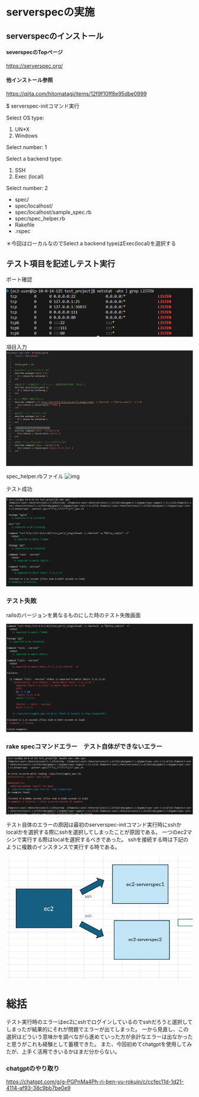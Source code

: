 # serverspecの実施


## serverspecのインストール

#### severspecのTopページ
 https://serverspec.org/

#### 他インストール参照
https://qiita.com/hitomatagi/items/12f9f10ff8e95dbe0999

$ serverspec-initコマンド実行

Select OS type:

  1) UN*X
  2) Windows

Select number: 1

Select a backend type:

  1) SSH
  2) Exec (local)

Select number: 2

 + spec/
 + spec/localhost/
 + spec/localhost/sample_spec.rb
 + spec/spec_helper.rb
 + Rakefile
 + .rspec

＊今回はローカルなのでSelect a backend typeはExec(local)を選択する


## テスト項目を記述しテスト実行

ポート確認

![img](lecture11/img：ポート確認.png)


項目入力
![img](lecture11/img：テスト項目記述.png)

spec_helper.rbファイル
![img](lecture11/img：spec_helper.rb.png)


テスト成功

![img](lecture11/img：テスト成功.png)



### テスト失敗

railsのバージョンを異なるものにした時のテスト失敗画面

![img](lecture11/img：テスト失敗.png)




### rake specコマンドエラー　テスト自体ができないエラー

![img](lecture11/img：実行エラー.png)


テスト自体のエラーの原因は最初のserverspec-initコマンド実行時にsshかlocalかを選択する際にsshを選択してしまったことが原因である。
一つのec2マシンで実行する際はlocalを選択するべきであった。
sshを接続する時は下記のように複数のインスタンスで実行する時である。

![img](lecture11/img：serverspec：ssh.png)




# 総括

テスト実行時のエラーはec2にsshでログインしているのでsshだろうと選択してしまったが結果的にそれが問題でエラーが出てしまった。
一から見直し、この選択はどういう意味かを調べながら進めていった方が余計なエラーは出なかったと思うがこれも経験として蓄積できた。
また、今回初めてchatgptを使用してみたが、上手く活用できいるかはまだ分からない。



### chatgptのやり取り

https://chatgpt.com/g/g-PGPnMa4Ph-ri-ben-yu-rokuin/c/ccfec11d-1d21-4114-af93-38c9bb7be0e9























